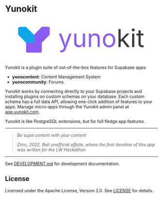 # Yunokit

<div align="center">

![Yunokit logo](./shared/static/branding.png)

</div>

Yunokit is a plugin suite of out-of-the-box features for Supabase apps.

- **yunocontent**: Content Management System
- **yunocommunity**: Forums

Yunokit works by connecting directly to your Supabase projects and installing plugins on custom schemas on your database. Each custom schema has a full data API, allowing one-click addition of features to your apps. Manage micro-apps through the Yunokit admin panel at [app.yunokit.com](https://app.yunokit.com).

Yunokit is like PostgreSQL extensions, but for full fledge app features.

---

> _Be supa content with your content_
>
> _Ziinc, 2022, Bali unofficial offsite, where the first iteration of this app was written for the LW Hackathon_


---

See [DEVELOPMENT.md](./DEVELOPMENT.md) for development documentation.

## License

Licensed under the Apache License, Version 2.0. See [LICENSE](./LICENSE) for details.
